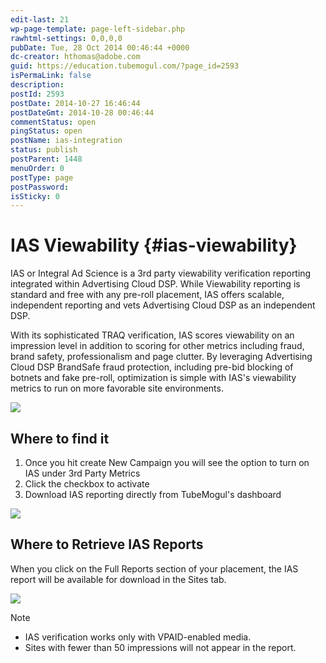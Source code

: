 ```yaml
---
edit-last: 21
wp-page-template: page-left-sidebar.php
rawhtml-settings: 0,0,0,0
pubDate: Tue, 28 Oct 2014 00:46:44 +0000
dc-creator: hthomas@adobe.com
guid: https://education.tubemogul.com/?page_id=2593
isPermaLink: false
description: 
postId: 2593
postDate: 2014-10-27 16:46:44
postDateGmt: 2014-10-28 00:46:44
commentStatus: open
pingStatus: open
postName: ias-integration
status: publish
postParent: 1448
menuOrder: 0
postType: page
postPassword: 
isSticky: 0
---
```


# IAS Viewability {#ias-viewability}

IAS or Integral Ad Science is a 3rd party viewability verification reporting integrated within Advertising Cloud DSP.  While Viewability reporting is standard and free with any pre-roll placement, IAS offers scalable, independent reporting and vets Advertising Cloud DSP as an independent DSP.

With its sophisticated TRAQ verification, IAS scores viewability on an impression level in addition to scoring for other metrics including fraud, brand safety, professionalism and page clutter. By leveraging Advertising Cloud DSP BrandSafe fraud protection, including pre-bid blocking of botnets and fake pre-roll, optimization is simple with IAS's viewability metrics to run on more favorable site environments.

![](https://help.tubemogul.com:8443/download/attachments/2786016/Screen%20Shot%202014-10-24%20at%206.58.15%20PM.png?version=1&modificationDate=1414203518000&api=v2)

## Where to find it

1. Once you hit create New Campaign you will see the option to turn on IAS under 3rd Party Metrics
1. Click the checkbox to activate
1. Download IAS reporting directly from TubeMogul's dashboard

![](https://help.tubemogul.com:8443/download/attachments/2786016/Screen%20Shot%202014-10-24%20at%206.55.10%20PM.png?version=1&modificationDate=1414203518000&api=v2)

## Where to Retrieve IAS Reports

When you click on the Full Reports section of your placement, the IAS report will be available for download in the Sites tab.

![](https://help.tubemogul.com:8443/download/attachments/2786016/Screen%20Shot%202014-10-24%20at%207.15.57%20PM.png?version=1&modificationDate=1414203518000&api=v2)

>[!NOTE]
>
>* IAS verification works only with VPAID-enabled media.
>* Sites with fewer than 50 impressions will not appear in the report.
